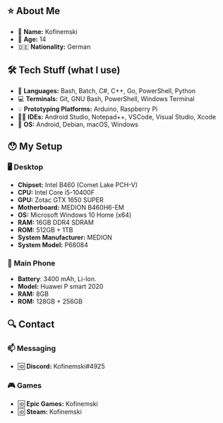 ## ⭐️ About Me
* 📝 **Name:** Kofinemski
* 📆 **Age:** 14
* 🇩🇪 **Nationality:** German

## 🛠 Tech Stuff (what I use)
* 🧱 **Languages:** Bash, Batch, C#, C++, Go, PowerShell, Python
* 💻 **Terminals:** Git, GNU Bash, PowerShell, Windows Terminal
* 💡 **Prototyping Platforms:** Arduino, Raspberry Pi
* 👩‍💻 **IDEs:** Android Studio, Notepad++, VSCode, Visual Studio, Xcode
* 💾 **OS:** Android, Debian, macOS, Windows

## 😯 My Setup
### 🖥 Desktop
* **Chipset:** Intel B460 (Comet Lake PCH-V)
* **CPU:** Intel Core i5-10400F
* **GPU:** Zotac GTX 1650 SUPER
* **Motherboard:** MEDION B460H6-EM
* **OS:** Microsoft Windows 10 Home (x64)
* **RAM:** 16GB DDR4 SDRAM
* **ROM:** 512GB + 1TB
* **System Manufacturer:** MEDION
* **System Model:** P66084
### 📱 Main Phone
* **Battery**: 3400 mAh, Li-Ion.
* **Model:** Huawei P smart 2020
* **RAM:** 8GB
* **ROM:** 128GB + 256GB



## 🔍 Contact
### 📫 Messaging
* 🆔 **Discord:** Kofinemski#4925
### 🎮 Games
* 🆔 **Epic Games:** Kofinemski
* 🆔 **Steam:** Kofinemski
